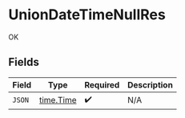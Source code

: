 # UnionDateTimeNullRes

OK


## Fields

| Field                                     | Type                                      | Required                                  | Description                               |
| ----------------------------------------- | ----------------------------------------- | ----------------------------------------- | ----------------------------------------- |
| `JSON`                                    | [time.Time](https://pkg.go.dev/time#Time) | :heavy_check_mark:                        | N/A                                       |